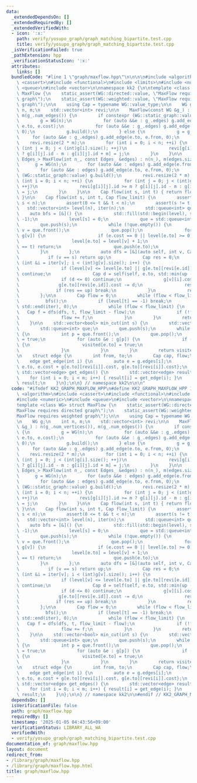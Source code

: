 ```yaml
---
data:
  _extendedDependsOn: []
  _extendedRequiredBy: []
  _extendedVerifiedWith:
  - icon: ':x:'
    path: verify/yosupo_graph/graph_matching_bipartite.test.cpp
    title: verify/yosupo_graph/graph_matching_bipartite.test.cpp
  _isVerificationFailed: true
  _pathExtension: hpp
  _verificationStatusIcon: ':x:'
  attributes:
    links: []
  bundledCode: "#line 1 \"graph/maxflow.hpp\"\n\n\n\n#include <algorithm>\n#include\
    \ <cassert>\n#include <functional>\n#include <limits>\n#include <numeric>\n#include\
    \ <queue>\n#include <vector>\n\nnamespace kk2 {\n\ntemplate <class WG> struct\
    \ MaxFlow {\n    static_assert(WG::directed::value, \"MaxFlow requires directed\
    \ graph\");\n    static_assert(WG::weighted::value, \"MaxFlow requires weighted\
    \ graph\");\n\n    using Cap = typename WG::value_type;\n\n    WG g;\n    int\
    \ n, m;\n    std::vector<int> revi;\n\n    MaxFlow(const WG &g_) : n(g_.num_vertices()),\
    \ m(g_.num_edges()) {\n        if constexpr (WG::static_graph::value) {\n    \
    \        g = WG(n);\n            for (auto &&e : g_.edges) g.add_edge(e.from,\
    \ e.to, e.cost);\n            for (auto &&e : g_.edges) g.add_edge(e.to, e.from,\
    \ 0);\n            g.build();\n        } else {\n            g = g_;\n       \
    \     for (auto &&e : g_.edges) g.add_edge(e.to, e.from, 0);\n        }\n    \
    \    revi.resize(2 * m);\n        for (int i = 0; i < n; ++i) {\n            for\
    \ (int j = 0; j < (int)g[i].size(); ++j)\n                revi[g[i][j].id >= m\
    \ ? g[i][j].id - m : g[i][j].id + m] = j;\n        }\n    }\n\n    template <class\
    \ Edges_> MaxFlow(int n_, const Edges_ &edges) : n(n_), m(edges.size()) {\n  \
    \      g = WG(n);\n        for (auto &&e : edges) g.add_edge(e.from, e.to, e.cost);\n\
    \        for (auto &&e : edges) g.add_edge(e.to, e.from, 0);\n        if constexpr\
    \ (WG::static_graph::value) g.build();\n        revi.resize(2 * m);\n        for\
    \ (int i = 0; i < n; ++i) {\n            for (int j = 0; j < (int)g[i].size();\
    \ ++j)\n                revi[g[i][j].id >= m ? g[i][j].id - m : g[i][j].id + m]\
    \ = j;\n        }\n    }\n\n    Cap flow(int s, int t) { return flow(s, t, std::numeric_limits<Cap>::max());\
    \ }\n\n    Cap flow(int s, int t, Cap flow_limit) {\n        assert(0 <= s &&\
    \ s < n);\n        assert(0 <= t && t < n);\n        assert(s != t);\n\n     \
    \   std::vector<int> level(n), iter(n);\n        std::queue<int> que;\n\n    \
    \    auto bfs = [&]() {\n            std::fill(std::begin(level), std::end(level),\
    \ -1);\n            level[s] = 0;\n            que = std::queue<int>();\n    \
    \        que.push(s);\n            while (!que.empty()) {\n                int\
    \ v = que.front();\n                que.pop();\n                for (auto &e :\
    \ g[v]) {\n                    if (e.cost == 0 || level[e.to] >= 0) continue;\n\
    \                    level[e.to] = level[v] + 1;\n                    if (e.to\
    \ == t) return;\n                    que.push(e.to);\n                }\n    \
    \        }\n        };\n        auto dfs = [&](auto self, int v, Cap up) {\n \
    \           if (v == s) return up;\n            Cap res = 0;\n            for\
    \ (int &i = iter[v]; i < (int)g[v].size(); i++) {\n                auto &e = g[v][i];\n\
    \                if (level[v] <= level[e.to] || g[e.to][revi[e.id]].cost == 0)\
    \ continue;\n                Cap d = self(self, e.to, std::min(up - res, g[e.to][revi[e.id]].cost));\n\
    \                if (d <= 0) continue;\n                g[v][i].cost += d;\n \
    \               g[e.to][revi[e.id]].cost -= d;\n                res += d;\n  \
    \              if (res == up) break;\n            }\n            return res;\n\
    \        };\n\n        Cap flow = 0;\n        while (flow < flow_limit) {\n  \
    \          bfs();\n            if (level[t] == -1) break;\n            std::fill(std::begin(iter),\
    \ std::end(iter), 0);\n            while (flow < flow_limit) {\n             \
    \   Cap f = dfs(dfs, t, flow_limit - flow);\n                if (!f) break;\n\
    \                flow += f;\n            }\n        }\n        return flow;\n\
    \    }\n\n    std::vector<bool> min_cut(int s) {\n        std::vector<bool> visited(n);\n\
    \        std::queue<int> que;\n        que.push(s);\n        while (!que.empty())\
    \ {\n            int p = que.front();\n            que.pop();\n            visited[p]\
    \ = true;\n            for (auto &e : g[p]) {\n                if (e.cost && !visited[e.to])\
    \ {\n                    visited[e.to] = true;\n                    que.push(e.to);\n\
    \                }\n            }\n        }\n        return visited;\n    }\n\
    \n    struct edge {\n        int from, to;\n        Cap cap, flow;\n    };\n\n\
    \    edge get_edge(int i) {\n        auto e = g.edges[i];\n        return edge{e.from,\
    \ e.to, e.cost + g[e.to][revi[i]].cost, g[e.to][revi[i]].cost};\n    }\n\n   \
    \ std::vector<edge> get_edges() {\n        std::vector<edge> result(m);\n    \
    \    for (int i = 0; i < m; i++) { result[i] = get_edge(i); }\n        return\
    \ result;\n    }\n};\n\n} // namespace kk2\n\n\n"
  code: "#ifndef KK2_GRAPH_MAXFLOW_HPP\n#define KK2_GRAPH_MAXFLOW_HPP 1\n\n#include\
    \ <algorithm>\n#include <cassert>\n#include <functional>\n#include <limits>\n\
    #include <numeric>\n#include <queue>\n#include <vector>\n\nnamespace kk2 {\n\n\
    template <class WG> struct MaxFlow {\n    static_assert(WG::directed::value, \"\
    MaxFlow requires directed graph\");\n    static_assert(WG::weighted::value, \"\
    MaxFlow requires weighted graph\");\n\n    using Cap = typename WG::value_type;\n\
    \n    WG g;\n    int n, m;\n    std::vector<int> revi;\n\n    MaxFlow(const WG\
    \ &g_) : n(g_.num_vertices()), m(g_.num_edges()) {\n        if constexpr (WG::static_graph::value)\
    \ {\n            g = WG(n);\n            for (auto &&e : g_.edges) g.add_edge(e.from,\
    \ e.to, e.cost);\n            for (auto &&e : g_.edges) g.add_edge(e.to, e.from,\
    \ 0);\n            g.build();\n        } else {\n            g = g_;\n       \
    \     for (auto &&e : g_.edges) g.add_edge(e.to, e.from, 0);\n        }\n    \
    \    revi.resize(2 * m);\n        for (int i = 0; i < n; ++i) {\n            for\
    \ (int j = 0; j < (int)g[i].size(); ++j)\n                revi[g[i][j].id >= m\
    \ ? g[i][j].id - m : g[i][j].id + m] = j;\n        }\n    }\n\n    template <class\
    \ Edges_> MaxFlow(int n_, const Edges_ &edges) : n(n_), m(edges.size()) {\n  \
    \      g = WG(n);\n        for (auto &&e : edges) g.add_edge(e.from, e.to, e.cost);\n\
    \        for (auto &&e : edges) g.add_edge(e.to, e.from, 0);\n        if constexpr\
    \ (WG::static_graph::value) g.build();\n        revi.resize(2 * m);\n        for\
    \ (int i = 0; i < n; ++i) {\n            for (int j = 0; j < (int)g[i].size();\
    \ ++j)\n                revi[g[i][j].id >= m ? g[i][j].id - m : g[i][j].id + m]\
    \ = j;\n        }\n    }\n\n    Cap flow(int s, int t) { return flow(s, t, std::numeric_limits<Cap>::max());\
    \ }\n\n    Cap flow(int s, int t, Cap flow_limit) {\n        assert(0 <= s &&\
    \ s < n);\n        assert(0 <= t && t < n);\n        assert(s != t);\n\n     \
    \   std::vector<int> level(n), iter(n);\n        std::queue<int> que;\n\n    \
    \    auto bfs = [&]() {\n            std::fill(std::begin(level), std::end(level),\
    \ -1);\n            level[s] = 0;\n            que = std::queue<int>();\n    \
    \        que.push(s);\n            while (!que.empty()) {\n                int\
    \ v = que.front();\n                que.pop();\n                for (auto &e :\
    \ g[v]) {\n                    if (e.cost == 0 || level[e.to] >= 0) continue;\n\
    \                    level[e.to] = level[v] + 1;\n                    if (e.to\
    \ == t) return;\n                    que.push(e.to);\n                }\n    \
    \        }\n        };\n        auto dfs = [&](auto self, int v, Cap up) {\n \
    \           if (v == s) return up;\n            Cap res = 0;\n            for\
    \ (int &i = iter[v]; i < (int)g[v].size(); i++) {\n                auto &e = g[v][i];\n\
    \                if (level[v] <= level[e.to] || g[e.to][revi[e.id]].cost == 0)\
    \ continue;\n                Cap d = self(self, e.to, std::min(up - res, g[e.to][revi[e.id]].cost));\n\
    \                if (d <= 0) continue;\n                g[v][i].cost += d;\n \
    \               g[e.to][revi[e.id]].cost -= d;\n                res += d;\n  \
    \              if (res == up) break;\n            }\n            return res;\n\
    \        };\n\n        Cap flow = 0;\n        while (flow < flow_limit) {\n  \
    \          bfs();\n            if (level[t] == -1) break;\n            std::fill(std::begin(iter),\
    \ std::end(iter), 0);\n            while (flow < flow_limit) {\n             \
    \   Cap f = dfs(dfs, t, flow_limit - flow);\n                if (!f) break;\n\
    \                flow += f;\n            }\n        }\n        return flow;\n\
    \    }\n\n    std::vector<bool> min_cut(int s) {\n        std::vector<bool> visited(n);\n\
    \        std::queue<int> que;\n        que.push(s);\n        while (!que.empty())\
    \ {\n            int p = que.front();\n            que.pop();\n            visited[p]\
    \ = true;\n            for (auto &e : g[p]) {\n                if (e.cost && !visited[e.to])\
    \ {\n                    visited[e.to] = true;\n                    que.push(e.to);\n\
    \                }\n            }\n        }\n        return visited;\n    }\n\
    \n    struct edge {\n        int from, to;\n        Cap cap, flow;\n    };\n\n\
    \    edge get_edge(int i) {\n        auto e = g.edges[i];\n        return edge{e.from,\
    \ e.to, e.cost + g[e.to][revi[i]].cost, g[e.to][revi[i]].cost};\n    }\n\n   \
    \ std::vector<edge> get_edges() {\n        std::vector<edge> result(m);\n    \
    \    for (int i = 0; i < m; i++) { result[i] = get_edge(i); }\n        return\
    \ result;\n    }\n};\n\n} // namespace kk2\n\n#endif // KK2_GRAPH_MAXFLOW_HPP\n"
  dependsOn: []
  isVerificationFile: false
  path: graph/maxflow.hpp
  requiredBy: []
  timestamp: '2025-01-05 04:43:56+09:00'
  verificationStatus: LIBRARY_ALL_WA
  verifiedWith:
  - verify/yosupo_graph/graph_matching_bipartite.test.cpp
documentation_of: graph/maxflow.hpp
layout: document
redirect_from:
- /library/graph/maxflow.hpp
- /library/graph/maxflow.hpp.html
title: graph/maxflow.hpp
---
```

